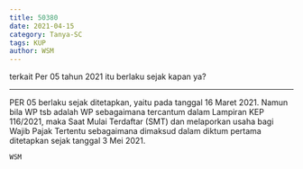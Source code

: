 ```yaml
---
title: 50380
date: 2021-04-15
category: Tanya-SC
tags: KUP
author: WSM
---
```


terkait Per 05 tahun 2021 itu berlaku sejak kapan ya?

---

PER 05 berlaku sejak ditetapkan, yaitu pada tanggal 16 Maret 2021. Namun bila WP tsb adalah WP sebagaimana tercantum dalam Lampiran KEP 116/2021, maka Saat Mulai Terdaftar (SMT) dan melaporkan usaha bagi Wajib Pajak Tertentu sebagaimana dimaksud dalam diktum pertama ditetapkan sejak tanggal 3 Mei 2021.

`WSM`
